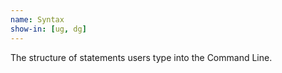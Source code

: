 ```yaml
---
name: Syntax
show-in: [ug, dg]
---
```


The structure of statements users type into the Command Line.

